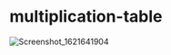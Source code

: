 # multiplication-table

![Screenshot_1621641904](https://user-images.githubusercontent.com/51826786/119208577-80eb2480-baab-11eb-9a59-004923424a12.png)
